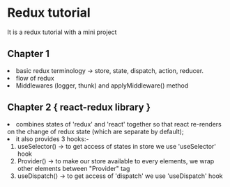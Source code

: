 # Redux tutorial

It is a redux tutorial with a mini project

## Chapter 1

<li>basic redux terminology -> store, state, dispatch, action, reducer. </li>
<li> flow of redux </li>
<li> Middlewares (logger, thunk) and applyMiddleware() method </li>

## Chapter 2 { react-redux library }

<li> combines states of 'redux' and 'react' together so that react re-renders on the change of redux state (which are separate by default); </li>
<li>it also provides 3 hooks:-
    <ol>
    <li> useSelector() -> to get access of states in store we use 'useSelector' hook </li>
    <li> Provider() -> to make our store available to every elements, we wrap other elements between "Provider" tag </li>
    <li> useDispatch() -> to get access of 'dispatch' we use 'useDispatch' hook </li>
    </ol>
</li>

